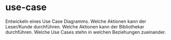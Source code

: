 # use-case
Entwickeln eines Use Case Diagramms.
Welche Aktionen kann der Leser/Kunde durchführen.
Welche Aktionen kann der Bibliothekar durchführen.
Welche Use Cases stehn in welchen Beziehungen zueinander.
